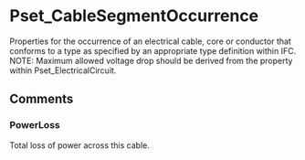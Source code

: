 # Pset_CableSegmentOccurrence

Properties for the occurrence of an electrical cable, core or conductor that conforms to a type as specified by an appropriate type definition within IFC. NOTE: Maximum allowed voltage drop should be derived from the property within Pset_ElectricalCircuit.


## Comments

### PowerLoss

Total loss of power across this cable.

